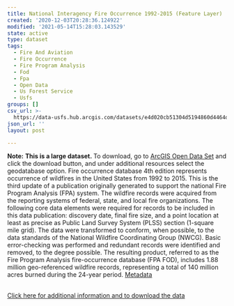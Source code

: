 ```yaml
---
title: National Interagency Fire Occurrence 1992-2015 (Feature Layer)
created: '2020-12-03T20:28:36.124922'
modified: '2021-05-14T15:28:03.143529'
state: active
type: dataset
tags:
  - Fire And Aviation
  - Fire Occurrence
  - Fire Program Analysis
  - Fod
  - Fpa
  - Open Data
  - Us Forest Service
  - Usfs
groups: []
csv_url: >-
  https://data-usfs.hub.arcgis.com/datasets/e4d020cb51304d5194860d4464da7ba7_0.csv?outSR=%7B%22latestWkid%22%3A4269%2C%22wkid%22%3A4269%7D
json_url: ''
layout: post

---
```

<b>Note:</b> <b>This is a large dataset. </b>To download, go to <a href='https://enterprisecontentnew-usfs.hub.arcgis.com/datasets/national-interagency-fire-occurrence-1992-2015-feature-layer' rel='nofollow ugc' target='_blank'>ArcGIS Open Data Set</a> and click the download button, and under additional resources select the  geodatabase option. Fire occurrence database 4th edition represents occurrence of wildfires in the United States from 1992 to 2015. This is the third update of a publication originally generated to support the national Fire Program Analysis (FPA) system. The wildfire records were acquired from the reporting systems of federal, state, and local fire organizations. The following core data elements were required for records to be included in this data publication: discovery date, final fire size, and a point location at least as precise as Public Land Survey System (PLSS) section (1-square mile grid). The data were transformed to conform, when possible, to the data standards of the National Wildfire Coordinating Group (NWCG). Basic error-checking was performed and redundant records were identified and removed, to the degree possible. The resulting product, referred to as the Fire Program Analysis fire-occurrence database (FPA FOD), includes 1.88 million geo-referenced wildfire records, representing a total of 140 million acres burned during the 24-year period. <a href='https://www.fs.usda.gov/rds/archive/products/RDS-2013-0009.4/_metadata_RDS-2013-0009.4.html' rel='nofollow ugc' target='_blank'>Metadata</a><div><br /></div><div><a href='https://data.fs.usda.gov/geodata/edw/datasets.php?xmlKeyword=Fire+Program+Analysis' rel='nofollow ugc' target='_blank'>Click here for additional information and to download the data</a><br /></div>
